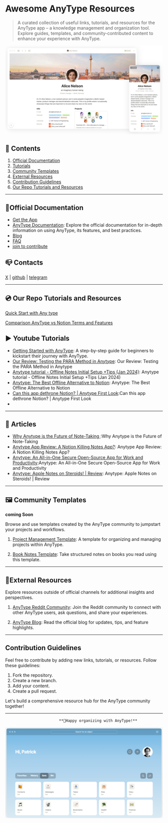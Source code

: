# Awesome AnyType Resources
<!-- ![logo](resources/anytype-logo.webp "Template Example") -->


> A curated collection of useful links, tutorials, and resources for the AnyType app – a knowledge management and organization tool. Explore guides, templates, and community-contributed content to enhance your experience with AnyType.

![logo](resources/temp-2.jpeg "Template Example")

## 🧾 Contents

1. [Official Documentation](#📝official-documentation)
2. [Tutorials](#▶-youtube-tutorials)
3. [Community Templates](#🖼-community-templates)
4. [External Resources](#🔗external-resources)
5. [Contribution Guidelines](#contribution-guidelines)
6. [Our Repo Tutorials and Resources](#💿-our-repo-tutorials-and-resources)

---

## 📝Official Documentation 

- [Get the App](https://download.anytype.io/)
- [AnyType Documentation](https://docs.anytype.io/): Explore the official documentation for in-depth information on using AnyType, its features, and best practices.
- [Blog](https://blog.anytype.io/)
- [FAQ](https://anytype.io/faq)
- [join to contribute](https://anytype.io/contributors)

## 📪 Contacts

 [X](https://twitter.com/AnytypeLabs) |  [github](https://github.com/anyproto) |  [telegram](https://t.me/anytype)

---

## 💿 Our Repo Tutorials and Resources

[Quick Start with Any type](Tutorial/Quck%20Start.md)

[Comparison AnyType vs Notion Terms and Features](Tutorial/anytype-vs-notion-terms.md)


## ▶ Youtube Tutorials

* [Getting Started with AnyType](https://www.youtube.com/@pianomacpower): A step-by-step guide for beginners to kickstart their journey with AnyType.
* [Our Review: Testing the PARA Method in Anytype](https://youtu.be/rgBS46Scw4Q?si=x2O78MTWyLh78epj): Our Review: Testing the PARA Method in Anytype
* [Anytype tutorial - Offline Notes Initial Setup +Tips (Jan 2024)](https://youtu.be/Ts4PyVZ1R7o?si=Q0UhWjhmRX-Wmdxi): Anytype tutorial - Offline Notes Initial Setup +Tips (Jan 2024)
* [Anytype: The Best Offline Alternative to Notion](https://youtu.be/pIWsKwEqG00?si=VmJh_ZXVbSa0L2LN): Anytype: The Best Offline Alternative to Notion
* [Can this app dethrone Notion? | Anytype First Look](https://youtu.be/xOGjnjL1SLU?si=Kh6QCcFAzSFYvADf):Can this app dethrone Notion? | Anytype First Look
* 

---

## 📄 Articles  

* [Why Anytype is the Future of Note-Taking
](https://medium.com/predict/why-anytype-is-the-future-of-note-taking-b75a98688192):Why Anytype is the Future of Note-Taking
* [Anytype App Review: A Notion Killing Notes App?](https://toolfinder.co/tools/anytype): Anytype App Review: A Notion Killing Notes App?
* [Anytype: An All-in-One Secure Open-Source App for Work and Productivity](https://news.itsfoss.com/anytype-open-beta/):Anytype: An All-in-One Secure Open-Source App for Work and Productivity
* [Anytype: Apple Notes on Steroids! | Review](https://shuomi.medium.com/anytype-apple-notes-on-steroids-review-4a7d3b654dbb): Anytype: Apple Notes on Steroids! | Review



---

## 🖼 Community Templates

 **coming Soon**

Browse and use templates created by the AnyType community to jumpstart your projects and workflows.

1. [Project Management Template](./templates/project-management.md): A template for organizing and managing projects within AnyType.

2. [Book Notes Template](./templates/book-notes.md): Take structured notes on books you read using this template.

---

## 🔗External Resources

Explore resources outside of official channels for additional insights and perspectives.

1. [AnyType Reddit Community](https://www.reddit.com/r/AnyType/): Join the Reddit community to connect with other AnyType users, ask questions, and share your experiences.

2. [AnyType Blog](https://blog.anytype.io/): Read the official blog for updates, tips, and feature highlights.

---

## Contribution Guidelines

Feel free to contribute by adding new links, tutorials, or resources. Follow these guidelines:

1. Fork the repository.
2. Create a new branch.
3. Add your content.
4. Create a pull request.

Let's build a comprehensive resource hub for the AnyType community together!

---


                            **🤩Happy organizing with AnyType!**
![logo](resources/temp-1.png "Template Example")
